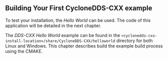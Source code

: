 ## Building Your First CycloneDDS-CXX example

To test your installation, the _Hello World_ can be used. The code of this application will be detailed in the next chapter.

The _DDS-CXX Hello World_ example can be found in the `<cyclonedds-cxx-install-location>/share/CycloneDDS-CXX/helloworld` directory for both Linux and Windows. This chapter describes build the example build process using the CMAKE.